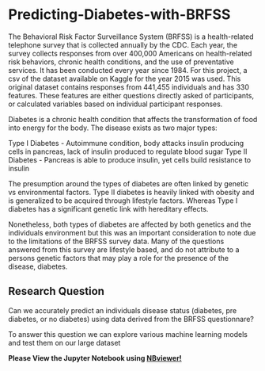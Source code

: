 # Predicting-Diabetes-with-BRFSS

The Behavioral Risk Factor Surveillance System (BRFSS) is a health-related telephone survey that is collected annually by the CDC. Each year, the survey collects responses from over 400,000 Americans on health-related risk behaviors, chronic health conditions, and the use of preventative services. It has been conducted every year since 1984. For this project, a csv of the dataset available on Kaggle for the year 2015 was used. This original dataset contains responses from 441,455 individuals and has 330 features. These features are either questions directly asked of participants, or calculated variables based on individual participant responses.

Diabetes is a chronic health condition that affects the transformation of food into energy for the body. The disease exists as two major types:

Type I Diabetes - Autoimmune condition, body attacks insulin producing cells in pancreas, lack of insulin produced to regulate blood sugar
Type II Diabetes - Pancreas is able to produce insulin, yet cells build resistance to insulin

The presumption around the types of diabetes are often linked by genetic vs environmental factors. Type II diabetes is heavily linked with obesity and is generalized to be acquired through lifestyle factors. Whereas Type I diabetes has a significant genetic link with hereditary effects.

Nonetheless, both types of diabetes are affected by both genetics and the individuals environment but this was an important consideration to note due to the limitations of the BRFSS survey data. Many of the questions answered from this survey are lifestyle based, and do not attribute to a persons genetic factors that may play a role for the presence of the disease, diabetes.

## Research Question
Can we accurately predict an individuals disease status (diabetes, pre diabetes, or no diabetes) using data derived from the BRFSS questionnare?

To answer this question we can explore various machine learning models and test them on our large dataset

**Please View the Jupyter Notebook using [NBviewer!](https://nbviewer.org/github/RamizK01/Predicting-Diabetes-with-BRFSS/blob/main/Diabetes%20proj.ipynb)**
